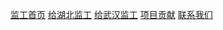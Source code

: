 

[监工首页](./)
[给湖北监工](./hubei)
[给武汉监工](./wuhan)
[项目贡献](./CONTRIBUTE)
[联系我们](https://weileizeng.com/news/1992/06/29/contact/)

<!-- [免责声明](#免责声明) -->
<!--
[疫情导航](http://nav.werty.cn/)
[武汉2020](https://wuhan2020.github.io/zh-cn/index.html)
-->




